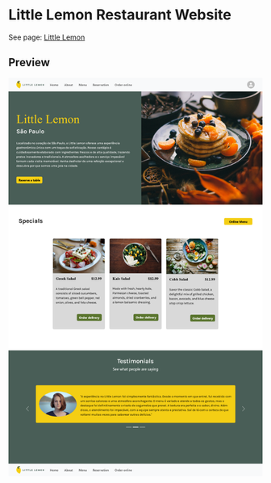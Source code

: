 # Little Lemon Restaurant Website

See page: [Little Lemon](https://tokyohmachine.github.io/flower-shop/)

## Preview
![Little Lemon](https://github.com/tokyohmachine/my-app/blob/master/public/images/Screenshot%20Little-lemon.png)






